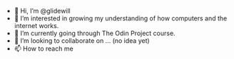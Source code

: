 - 👋 Hi, I’m @glidewill
- 👀 I’m interested in growing my understanding of how computers and the internet works.
- 🌱 I’m currently going through The Odin Project course.
- 💞️ I’m looking to collaborate on ... (no idea yet)
- 📫 How to reach me 

<!---
glidewill/glidewill is a ✨ special ✨ repository because its `README.md` (this file) appears on your GitHub profile.
You can click the Preview link to take a look at your changes.
--->
